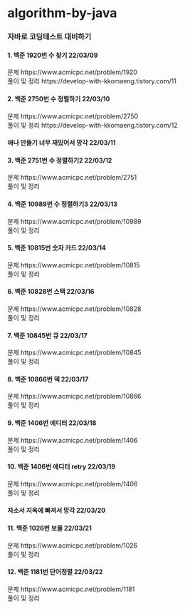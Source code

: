# algorithm-by-java
<h3>자바로 코딩테스트 대비하기</h3>

<h4>1. 백준 1920번 수 찾기 22/03/09</h4>
문제 https://www.acmicpc.net/problem/1920
<br>풀이 및 정리 https://develop-with-kkomaeng.tistory.com/11

<h4>2. 백준 2750번 수 정렬하기 22/03/10</h4>
문제 https://www.acmicpc.net/problem/2750
<br>풀이 및 정리 https://develop-with-kkomaeng.tistory.com/12

<h4>애나 만들기 너무 재밌어서 망각 22/03/11</h4>

<h4>3. 백준 2751번 수 정렬하기2 22/03/12</h4>
문제 https://www.acmicpc.net/problem/2751
<br>풀이 및 정리 

<h4>4. 백준 10989번 수 정렬하기3 22/03/13</h4>
문제 https://www.acmicpc.net/problem/10989
<br>풀이 및 정리

<h4>5. 백준 10815번 숫자 카드 22/03/14</h4>
문제 https://www.acmicpc.net/problem/10815
<br>풀이 및 정리

<h4>6. 백준 10828번 스택 22/03/16</h4>
문제 https://www.acmicpc.net/problem/10828
<br>풀이 및 정리

<h4>7. 백준 10845번 큐 22/03/17</h4>
문제 https://www.acmicpc.net/problem/10845
<br>풀이 및 정리

<h4>8. 백준 10866번 덱 22/03/17</h4>
문제 https://www.acmicpc.net/problem/10866
<br>풀이 및 정리

<h4>9. 백준 1406번 에디터 22/03/18</h4>
문제 https://www.acmicpc.net/problem/1406
<br>풀이 및 정리

<h4>10. 백준 1406번 에디터 retry 22/03/19</h4>
문제 https://www.acmicpc.net/problem/1406
<br>풀이 및 정리

<h4>자소서 지옥에 빠져서 망각 22/03/20</h4>

<h4>11. 백준 1026번 보물 22/03/21</h4>
문제 https://www.acmicpc.net/problem/1026
<br>풀이 및 정리

<h4>12. 백준 1181번 단어정렬 22/03/22</h4>
문제 https://www.acmicpc.net/problem/1181
<br>풀이 및 정리
